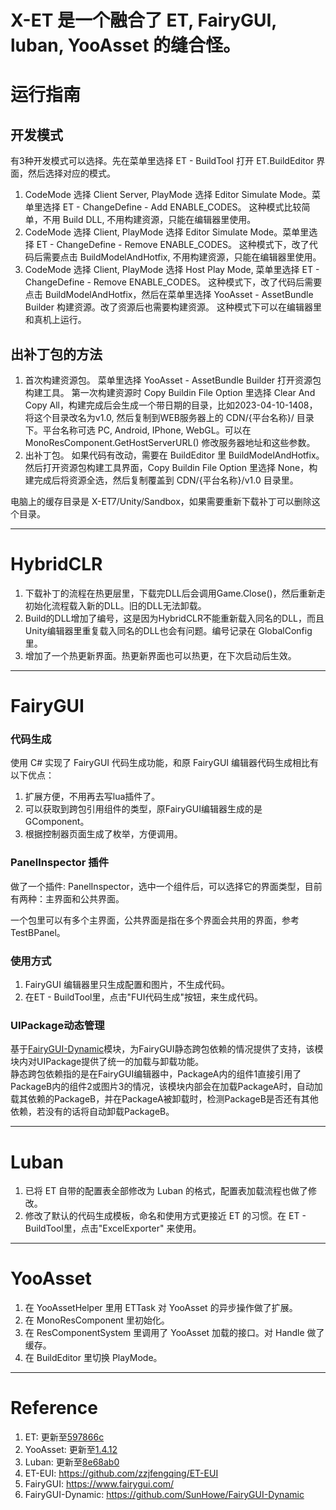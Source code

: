 # X-ET 是一个融合了 ET, FairyGUI, luban, YooAsset 的缝合怪。

# 运行指南
## 开发模式
有3种开发模式可以选择。先在菜单里选择 ET - BuildTool 打开 ET.BuildEditor 界面，然后选择对应的模式。
1. CodeMode 选择 Client Server, PlayMode 选择 Editor Simulate Mode。菜单里选择 ET - ChangeDefine - Add ENABLE_CODES。
   这种模式比较简单，不用 Build DLL, 不用构建资源，只能在编辑器里使用。
2. CodeMode 选择 Client, PlayMode 选择 Editor Simulate Mode。菜单里选择 ET - ChangeDefine - Remove ENABLE_CODES。
   这种模式下，改了代码后需要点击 BuildModelAndHotfix, 不用构建资源，只能在编辑器里使用。
3. CodeMode 选择 Client, PlayMode 选择 Host Play Mode, 菜单里选择 ET - ChangeDefine - Remove ENABLE_CODES。
   这种模式下，改了代码后需要点击 BuildModelAndHotfix，然后在菜单里选择 YooAsset - AssetBundle Builder 构建资源。改了资源后也需要构建资源。
   这种模式下可以在编辑器里和真机上运行。

## 出补丁包的方法
1. 首次构建资源包。
   菜单里选择 YooAsset - AssetBundle Builder 打开资源包构建工具。
   第一次构建资源时 Copy Buildin File Option 里选择 Clear And Copy All，构建完成后会生成一个带日期的目录，比如2023-04-10-1408，将这个目录改名为v1.0,
   然后复制到WEB服务器上的 CDN/{平台名称}/ 目录下。平台名称可选 PC, Android, IPhone, WebGL。可以在 MonoResComponent.GetHostServerURL() 修改服务器地址和这些参数。
2. 出补丁包。
   如果代码有改动，需要在 BuildEditor 里 BuildModelAndHotfix。
   然后打开资源包构建工具界面，Copy Buildin File Option 里选择 None，构建完成后将资源全选，然后复制覆盖到 CDN/{平台名称}/v1.0 目录里。

电脑上的缓存目录是 X-ET7/Unity/Sandbox，如果需要重新下载补丁可以删除这个目录。

---
# HybridCLR
1. 下载补丁的流程在热更层里，下载完DLL后会调用Game.Close()，然后重新走初始化流程载入新的DLL。旧的DLL无法卸载。
2. Build的DLL增加了编号，这是因为HybridCLR不能重新载入同名的DLL，而且Unity编辑器里重复载入同名的DLL也会有问题。编号记录在 GlobalConfig 里。
3. 增加了一个热更新界面。热更新界面也可以热更，在下次启动后生效。

---
# FairyGUI
### 代码生成
使用 C# 实现了 FairyGUI 代码生成功能，和原 FairyGUI 编辑器代码生成相比有以下优点：
1. 扩展方便，不用再去写lua插件了。
2. 可以获取到跨包引用组件的类型，原FairyGUI编辑器生成的是GComponent。
3. 根据控制器页面生成了枚举，方便调用。

### PanelInspector 插件
做了一个插件: PanelInspector，选中一个组件后，可以选择它的界面类型，目前有两种：主界面和公共界面。

一个包里可以有多个主界面，公共界面是指在多个界面会共用的界面，参考 TestBPanel。

### 使用方式
1. FairyGUI 编辑器里只生成配置和图片，不生成代码。
2. 在ET - BuildTool里，点击"FUI代码生成"按钮，来生成代码。

### UIPackage动态管理
基于[FairyGUI-Dynamic](https://github.com/SunHowe/FairyGUI-Dynamic.git)模块，为FairyGUI静态跨包依赖的情况提供了支持，该模块内对UIPackage提供了统一的加载与卸载功能。  
静态跨包依赖指的是在FairyGUI编辑器中，PackageA内的组件1直接引用了PackageB内的组件2或图片3的情况，该模块内部会在加载PackageA时，自动加载其依赖的PackageB，并在PackageA被卸载时，检测PackageB是否还有其他依赖，若没有的话将自动卸载PackageB。

---
# Luban
1. 已将 ET 自带的配置表全部修改为 Luban 的格式，配置表加载流程也做了修改。
2. 修改了默认的代码生成模板，命名和使用方式更接近 ET 的习惯。在 ET - BuildTool里，点击"ExcelExporter" 来使用。

---
# YooAsset
1. 在 YooAssetHelper 里用 ETTask 对 YooAsset 的异步操作做了扩展。
2. 在 MonoResComponent 里初始化。
3. 在 ResComponentSystem 里调用了 YooAsset 加载的接口。对 Handle 做了缓存。
4. 在 BuildEditor 里切换 PlayMode。

---
# Reference
1. ET: 更新至[597866c](https://github.com/egametang/ET/commit/597866cb53b487186d216f08fc8bf3e9f353c0c7)
2. YooAsset: 更新至[1.4.12](https://github.com/tuyoogame/YooAsset/commit/e2788839586876da483729377580aa5cb8d06408)
3. Luban: 更新至[8e68ab0](https://github.com/focus-creative-games/luban)
4. ET-EUI: https://github.com/zzjfengqing/ET-EUI
5. FairyGUI: https://www.fairygui.com/
6. FairyGUI-Dynamic: https://github.com/SunHowe/FairyGUI-Dynamic
